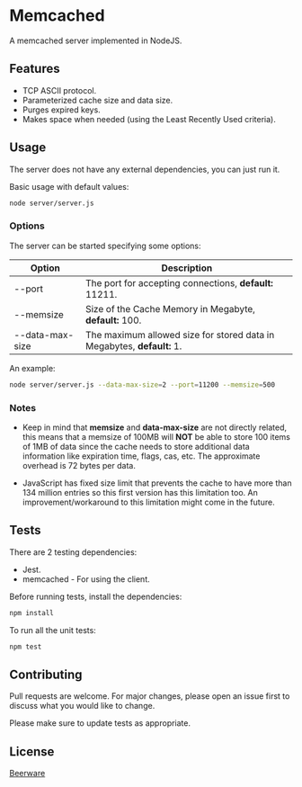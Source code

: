 # Memcached

A memcached server implemented in NodeJS.

## Features

- TCP ASCII protocol.
- Parameterized cache size and data size.
- Purges expired keys.
- Makes space when needed (using the Least Recently Used criteria).

## Usage

The server does not have any external dependencies, you can just run it.

Basic usage with default values:

```bash
node server/server.js
```
### Options

The server can be started specifying some options:

| Option          | Description                                                            |
|-----------------|------------------------------------------------------------------------|
| --port          | The port for accepting connections, **default:** 11211.                |
| --memsize       | Size of the Cache Memory in Megabyte, **default:** 100.               |
| --data-max-size | The maximum allowed size for stored data in Megabytes, **default:** 1. |


An example:
```bash
node server/server.js --data-max-size=2 --port=11200 --memsize=500
```
### Notes

- Keep in mind that **memsize** and **data-max-size** are not directly related, this means that a memsize of 100MB will **NOT** be able to store 100 items of 1MB of data since the cache needs to store additional data information like expiration time, flags, cas, etc. The approximate overhead is 72 bytes per data.

- JavaScript has fixed size limit that prevents the cache to have more than 134 million entries so this first version has this limitation too. An improvement/workaround to this limitation might come in the future.


## Tests

There are 2 testing dependencies:

- Jest.
- memcached - For using the client.

Before running tests, install the dependencies:

```bash
npm install
```

To run all the unit tests:


```bash
npm test
```

## Contributing
Pull requests are welcome. For major changes, please open an issue first to discuss what you would like to change.

Please make sure to update tests as appropriate.

## License
[Beerware](https://spdx.org/licenses/Beerware.html)